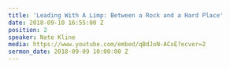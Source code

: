 ```yaml
---
title: 'Leading With A Limp: Between a Rock and a Hard Place'
date: 2018-09-10 16:55:00 Z
position: 2
speaker: Nate Kline
media: https://www.youtube.com/embed/qBdJoN-ACxE?ecver=2
sermon_date: 2018-09-09 10:00:00 Z
---
```


